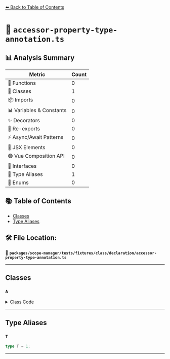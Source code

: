 [⬅️ Back to Table of Contents](../../../../../../index.md)

# 📄 `accessor-property-type-annotation.ts`

## 📊 Analysis Summary

| Metric | Count |
|--------|-------|
| 🔧 Functions | 0 |
| 🧱 Classes | 1 |
| 📦 Imports | 0 |
| 📊 Variables & Constants | 0 |
| ✨ Decorators | 0 |
| 🔄 Re-exports | 0 |
| ⚡ Async/Await Patterns | 0 |
| 💠 JSX Elements | 0 |
| 🟢 Vue Composition API | 0 |
| 📐 Interfaces | 0 |
| 📑 Type Aliases | 1 |
| 🎯 Enums | 0 |

## 📚 Table of Contents

- [Classes](#classes)
- [Type Aliases](#type-aliases)

## 🛠️ File Location:
📂 **`packages/scope-manager/tests/fixtures/class/declaration/accessor-property-type-annotation.ts`**


---

## Classes

### `A`

<details><summary>Class Code</summary>

```ts
class A {
  prop: T;
}
```
</details>


---

## Type Aliases

### `T`

```ts
type T = 1;
```


---